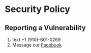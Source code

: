 # Security Policy

## Reporting a Vulnerability

1. text +1 (910)-601-0269
2. Message our [Facebook](https://www.facebook.com/velvetvineco)
